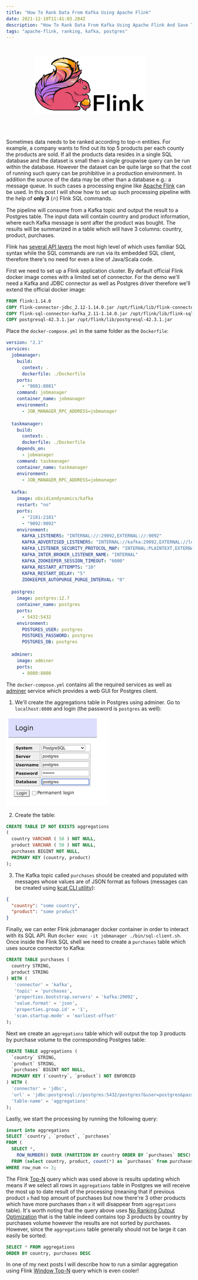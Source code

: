 ```yaml
---
title: "How To Rank Data From Kafka Using Apache Flink"
date: 2021-12-10T11:41:03.284Z
description: "How To Rank Data From Kafka Using Apache Flink And Save The Result To SQL Database"
tags: "apache-flink, ranking, kafka, postgres"
---
```


<div style="display:flex;justify-content:center;padding-right:10%;padding-bottom:50px;padding-top:30px;">
  <div style="width:300px;">
    <img src="flink-header-logo.svg"
            alt="Apache Flink"
            style="margin:0;"
            />
  </div>  
</div>

Sometimes data needs to be ranked according to top-n entities. For example, a company wants to find out its top 5 products per each county the products are sold. If all the products data resides in a single SQL database and the dataset is small then a single groupwise query can be run within the database. However the dataset can be quite large so that the cost of running such query can be prohibitive in a production environment. In addition the source of the data may be other than a database e.g.: a message queue. In such cases a processing engine like [Apache Flink](https://flink.apache.org) can be used. In this post I will show how to set up such processing pipeline with the help of **only 3** (🔥) Flink SQL commands.

The pipeline will consume from a Kafka topic and output the result to a Postgres table. The input data will contain country and product information, where each Kafka message is sent after the product was bought. The results will be summarized in a table which will have 3 columns: country, product, purchases.

Flink has [several API layers](https://nightlies.apache.org/flink/flink-docs-release-1.14/docs/concepts/overview/) the most high level of which uses familiar SQL syntax while the SQL commands are run via its embedded SQL client, therefore there's no need for even a line of Java/Scala code.

First we need to set up a Flink application cluster. By default official Flink docker image comes with a limited set of connector. For the demo we'll need a Kafka and JDBC connector as well as Postgres driver therefore we'll extend the official docker image:

```dockerfile
FROM flink:1.14.0
COPY flink-connector-jdbc_2.12-1.14.0.jar /opt/flink/lib/flink-connector-jdbc_2.12-1.14.0.jar
COPY flink-sql-connector-kafka_2.11-1.14.0.jar /opt/flink/lib/flink-sql-connector-kafka_2.11-1.14.0.jar
COPY postgresql-42.3.1.jar /opt/flink/lib/postgresql-42.3.1.jar
```

Place the `docker-compose.yml` in the same folder as the `Dockerfile`:

```yml
version: "2.1"
services:
  jobmanager:
    build:
      context: .
      dockerfile: ./Dockerfile
    ports:
      - "8081:8081"
    command: jobmanager
    container_name: jobmanager
    environment:
      - JOB_MANAGER_RPC_ADDRESS=jobmanager

  taskmanager:
    build:
      context: .
      dockerfile: ./Dockerfile
    depends_on:
      - jobmanager
    command: taskmanager
    container_name: taskmanager
    environment:
      - JOB_MANAGER_RPC_ADDRESS=jobmanager

  kafka:
    image: obsidiandynamics/kafka
    restart: "no"
    ports:
      - "2181:2181"
      - "9092:9092"
    environment:
      KAFKA_LISTENERS: "INTERNAL://:29092,EXTERNAL://:9092"
      KAFKA_ADVERTISED_LISTENERS: "INTERNAL://kafka:29092,EXTERNAL://localhost:9092"
      KAFKA_LISTENER_SECURITY_PROTOCOL_MAP: "INTERNAL:PLAINTEXT,EXTERNAL:PLAINTEXT"
      KAFKA_INTER_BROKER_LISTENER_NAME: "INTERNAL"
      KAFKA_ZOOKEEPER_SESSION_TIMEOUT: "6000"
      KAFKA_RESTART_ATTEMPTS: "10"
      KAFKA_RESTART_DELAY: "5"
      ZOOKEEPER_AUTOPURGE_PURGE_INTERVAL: "0"

  postgres:
    image: postgres:12.7
    container_name: postgres
    ports:
      - 5432:5432
    environment:
      POSTGRES_USER: postgres
      POSTGRES_PASSWORD: postgres
      POSTGRES_DB: postgres

  adminer:
    image: adminer
    ports:
      - 8080:8080
```

The `docker-compose.yml` contains all the required services as well as [adminer](https://hub.docker.com/_/adminer) service which provides a web GUI for Postgres client.

1. We'll create the aggregations table in Postgres using adminer. Go to `localhost:8080` and login (the password is `postgres` as well):

![adminer](./adminer.png)

2. Create the table:

```sql
CREATE TABLE IF NOT EXISTS aggregations
(
  country VARCHAR ( 50 ) NOT NULL,
  product VARCHAR ( 50 ) NOT NULL,
  purchases BIGINT NOT NULL,
  PRIMARY KEY (country, product)
);
```

3. The Kafka topic called `purchases` should be created and populated with messages whose values are of JSON format as follows (messages can be created using [kcat CLI utility](https://github.com/edenhill/kcat)):

```json
{
  "country": "some country",
  "product": "some product"
}
```

Finally, we can enter Flink jobmanager docker container in order to interact with its SQL API. Run `docker exec -it jobmanager ./bin/sql-client.sh`. Once inside the Flink SQL shell we need to create a `purchases` table which uses source connector to Kafka:

```sql
CREATE TABLE purchases (
  country STRING,
  product STRING
) WITH (
   'connector' = 'kafka',
   'topic' = 'purchases',
   'properties.bootstrap.servers' = 'kafka:29092',
   'value.format' = 'json',
   'properties.group.id' = '1',
   'scan.startup.mode' = 'earliest-offset'
);
```

Next we create an `aggregations` table which will output the top 3 products by purchase volume to the corresponding Postgres table:

```sql
CREATE TABLE aggregations (
  `country` STRING,
  `product` STRING,
  `purchases` BIGINT NOT NULL,
  PRIMARY KEY (`country`, `product`) NOT ENFORCED
) WITH (
  'connector' = 'jdbc',
  'url' = 'jdbc:postgresql://postgres:5432/postgres?&user=postgres&password=postgres',
  'table-name' = 'aggregations'
);
```

Lastly, we start the processing by running the following query:

```sql
insert into aggregations
SELECT `country`, `product`, `purchases`
FROM (
  SELECT *,
    ROW_NUMBER() OVER (PARTITION BY country ORDER BY `purchases` DESC) AS row_num
  FROM (select country, product, count(*) as `purchases` from purchases group by country, product))
WHERE row_num <= 3;
```

The Flink [Top-N](https://nightlies.apache.org/flink/flink-docs-stable/docs/dev/table/sql/queries/topn/) query which was used above is results updating which means if we select all rows in `aggregations` table in Postgres we will receive the most up to date result of the processing (meaning that if previous product `x` had top amount of purchases but now there're 3 other products which have more purchases than `x` it will disappear from `aggregations` table). It's worth noting that the query above uses [No Ranking Output Optimization](https://nightlies.apache.org/flink/flink-docs-stable/docs/dev/table/sql/queries/topn/#no-ranking-output-optimization) that is the table indeed contains top 3 products by country by purchases volume however the results are not sorted by purchases. However, since the `aggregations` table generally should not be large it can easily be sorted:

```sql
SELECT * FROM aggregations
ORDER BY country, purchases DESC
```

In one of my next posts I will describe how to run a similar aggregation using Flink [Window Top-N](https://nightlies.apache.org/flink/flink-docs-master/docs/dev/table/sql/queries/window-topn/) query which is even cooler!
